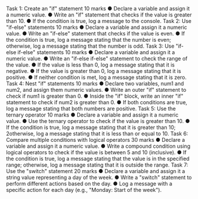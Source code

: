 Task 1: Create an "if" statement  10 marks
●	Declare a variable and assign it a numeric value.
●	Write an "if" statement that checks if the value is greater than 10.
●	If the condition is true, log a message to the console.
Task 2: Use "if-else" statements  10 marks
●	Declare a variable and assign it a numeric value.
●	Write an "if-else" statement that checks if the value is even.
●	If the condition is true, log a message stating that the number is even; otherwise, log a message stating that the number is odd.
Task 3: Use "if-else if-else" statements  10 marks
●	Declare a variable and assign it a numeric value.
●	Write an "if-else if-else" statement to check the range of the value.
●	If the value is less than 0, log a message stating that it is negative.
●	If the value is greater than 0, log a message stating that it is positive.
●	If neither condition is met, log a message stating that it is zero.
Task 4: Nest "if" statements  10 marks
●	Declare two variables, num1 and num2, and assign them numeric values.
●	Write an outer "if" statement to check if num1 is greater than 0.
●	Inside the "if" block, write an inner "if" statement to check if num2 is greater than 0.
●	If both conditions are true, log a message stating that both numbers are positive.
Task 5: Use the ternary operator  10 marks
●	Declare a variable and assign it a numeric value.
●	Use the ternary operator to check if the value is greater than 10.
●	If the condition is true, log a message stating that it is greater than 10; 2otherwise, log a message stating that it is less than or equal to 10.
Task 6: Compare multiple conditions with logical operators  30 marks
●	Declare a variable and assign it a numeric value.
●	Write a compound condition using logical operators to check if the value is between 5 and 10 (inclusive).
●	If the condition is true, log a message stating that the value is in the specified range; otherwise, log a message stating that it is outside the range.
Task 7: Use the "switch" statement  20 marks
●	Declare a variable and assign it a string value representing a day of the week.
●	Write a "switch" statement to perform different actions based on the day.
●	Log a message with a specific action for each day (e.g., "Monday: Start of the week").
